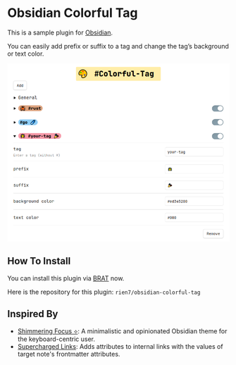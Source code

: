 # Obsidian Colorful Tag

This is a sample plugin for [Obsidian](https://obsidian.md).

You can easily add prefix or suffix to a tag and change the tag’s background or text color.

![](./assets/setting.png)

## How To Install

You can install this plugin via [BRAT](https://github.com/TfTHacker/obsidian42-brat) now.

Here is the repository for this plugin: `rien7/obsidian-colorful-tag`

## Inspired By

- [Shimmering Focus ⟡](https://github.com/chrisgrieser/shimmering-focus): A minimalistic and opinionated Obsidian theme for the keyboard-centric user.
- [Supercharged Links](https://github.com/mdelobelle/obsidian_supercharged_links): Adds attributes to internal links with the values of target note's frontmatter attributes.